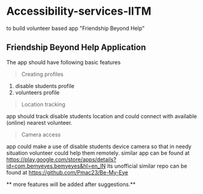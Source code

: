
# Accessibility-services-IITM
to build volunteer based app "Friendship Beyond Help"

## Friendship Beyond Help Application
The app should have following basic features

> Creating profiles

1. disable students profile
2. volunteers profile

> Location tracking

app should track disable students location and could connect with available (online) nearest volunteer. 

> Camera access

app could make a use of disable students device camera so that in needy situation volunteer could help them remotely. similar app can be found at <https://play.google.com/store/apps/details?id=com.bemyeyes.bemyeyes&hl=en_IN> its unofficial similar repo can be found at <https://github.com/Pmac23/Be-My-Eye>

** more features will be added after suggestions.**



